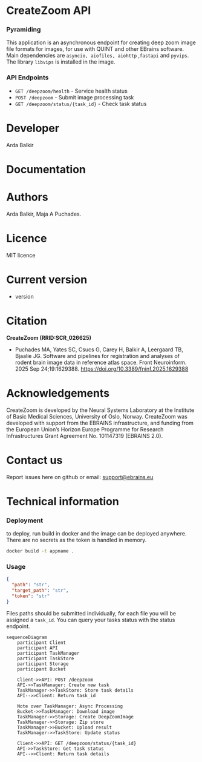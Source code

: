 # CreateZoom API

### Pyramiding

This application is an asynchronous endpoint for creating deep zoom image file formats for images, for use with QUINT and other EBrains software. Main dependencies are `asyncio, aiofiles, aiohttp` ,`fastapi` and `pyvips`.
The library `libvips` is installed in the image.

### API Endpoints

- `GET /deepzoom/health` - Service health status
- `POST /deepzoom` - Submit image processing task
- `GET /deepzoom/status/{task_id}` - Check task status

# Developer
Arda Balkir

# Documentation


# Authors
 Arda Balkir, Maja A Puchades. 

# Licence
MIT licence

# Current version
- version 

# Citation
**CreateZoom (RRID:SCR_026625)**

- Puchades MA, Yates SC, Csucs G, Carey H, Balkir A, Leergaard TB, Bjaalie JG. Software and pipelines for registration and analyses of rodent brain image data in reference atlas space. Front Neuroinform. 2025 Sep 24;19:1629388. https://doi.org/10.3389/fninf.2025.1629388


# Acknowledgements
CreateZoom is developed by the Neural Systems Laboratory at the Institute of Basic Medical Sciences, University of Oslo, Norway.
CreateZoom  was developed with support from the EBRAINS infrastructure, and funding from the European Union’s Horizon Europe Programme for Research Infrastructures Grant Agreement No. 101147319 (EBRAINS 2.0).


# Contact us
Report issues here on github or email: support@ebrains.eu

# Technical information
### Deployment

to deploy, run build in docker and the image can be deployed anywhere. There are no secrets as the token is handled in memory.

```bash
docker build -t appname .
```

### Usage

```json
{
  "path": "str",
  "target_path": "str",
  "token": "str"
}
```

Files paths should be submitted individually, for each file you will be assigned a `task_id`. You can query your tasks status with the status endpoint.

```mermaid
sequenceDiagram
    participant Client
    participant API
    participant TaskManager
    participant TaskStore
    participant Storage
    participant Bucket

    Client->>API: POST /deepzoom
    API->>TaskManager: Create new task
    TaskManager->>TaskStore: Store task details
    API-->>Client: Return task_id

    Note over TaskManager: Async Processing
    Bucket->>TaskManager: Download image
    TaskManager->>Storage: Create DeepZoomImage
    TaskManager->>Storage: Zip store
    TaskManager->>Bucket: Upload result
    TaskManager->>TaskStore: Update status

    Client->>API: GET /deepzoom/status/{task_id}
    API->>TaskStore: Get task status
    API-->>Client: Return task details

```

